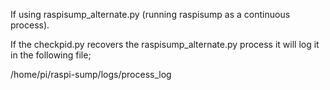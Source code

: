 If using raspisump_alternate.py (running raspisump as a continuous process).

If the checkpid.py recovers the raspisump_alternate.py process it will log it in the following file;

/home/pi/raspi-sump/logs/process_log
